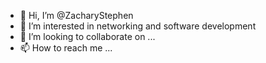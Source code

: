 - 👋 Hi, I’m @ZacharyStephen
- 👀 I’m interested in networking and software development
- 💞️ I’m looking to collaborate on ...
- 📫 How to reach me ...

<!---
ZacharyStephen/ZacharyStephen is a ✨ special ✨ repository because its `README.md` (this file) appears on your GitHub profile.
You can click the Preview link to take a look at your changes.
--->
